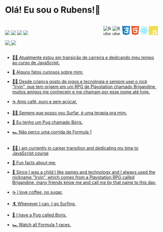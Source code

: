 <h1 align="left" margin-left="20"> Olá! Eu sou o Rubens!👋</h1>
<div style="display: inline_block"><br>
  <img align="right" alt="Rubens-Js" height="30" width="30" src="https://raw.githubusercontent.com/devicons/devicon/master/icons/javascript/javascript-plain.svg">
  <img align="right" alt="Rubens-React" height="30" width="30" src="https://raw.githubusercontent.com/devicons/devicon/master/icons/react/react-original.svg">
  <img align="right" alt="Rubens-HTML" height="30" width="30" src="https://raw.githubusercontent.com/devicons/devicon/master/icons/html5/html5-original.svg">
  <img align="right" alt="Rubens-CSS" height="30" width="30" src="https://raw.githubusercontent.com/devicons/devicon/master/icons/css3/css3-original.svg">
  <img align="right" alt="Rubens-Github" height="30" width="30" src="https://cdn.jsdelivr.net/gh/devicons/devicon/icons/github/github-original.svg">
  <img align="right" alt="Rubens-Vscode" height="30" width="30" src="https://cdn.jsdelivr.net/gh/devicons/devicon/icons/vscode/vscode-original.svg">
 
  <a href="https://instagram.com/irvin_ctba" target="_blank"><img src="https://img.shields.io/badge/-Instagram-%23E4405F?style=for-the-badge&logo=instagram&logoColor=white" target="_blank"></a>
 	<a href="https://www.twitch.tv/irvin_ctba" target="_blank"><img src="https://img.shields.io/badge/Twitch-9146FF?style=for-the-badge&logo=twitch&logoColor=white" target="_blank"></a>
 <a href="https://discord.gg/3p8HVJxV" target="_blank"><img src="https://img.shields.io/badge/Discord-7289DA?style=for-the-badge&logo=discord&logoColor=white" target="_blank"></a> 
  <a href="https://www.linkedin.com/in/rubens-almeida-9b4479157/" target="_blank"><img src="https://img.shields.io/badge/-LinkedIn-%230077B5?style=for-the-badge&logo=linkedin&logoColor=white" target="_blank"></a> 
</div>  
<div align="left">
  <a href="https://github.com/irvinctba">
  <img height="160em" src="https://github-readme-stats.vercel.app/api?username=irvinctba&show_icons=true&theme=dark&include_all_commits=true&count_private=true"/>
  <img height="160em" src="https://github-readme-stats.vercel.app/api/top-langs/?username=irvinctba&layout=compact&langs_count=7&theme=dark"/>
</div>
  


 <div>
  
##
- 👨‍💻 Atualmente estou em transição de carreira e dedicando meu tempo ao curso de JavaScript.</h4>
- 💭 Alguns fatos curiosos sobre mim:
- 🧙‍♂️ Desde criança gosto de jogos e tecnologia e sempre usei o nick "Irvin", que tem origem em um RPG de Playstation chamado Brigandine, muitos amigos me conhecem e me chamam por esse nome até hoje.
- ☕ Amo café, puro e sem açúcar.
- 🏄‍♂️ Sempre que posso vou Surfar, é uma terapia pra mim.
- 🐶 Eu tenho um Pug chamado Bóris.
- 🏎 Não perco uma corrida de Formula 1</p>
  ##
    
- 👨‍💻 I am currently in career transition and dedicating my time to JavaScript course
- 💭 Fun facts about me:
- 🧙‍ Since I was a child I like games and technology and I always used the nickname "Irvin", which comes from a Playstation RPG called Brigandine, many friends know me and call me by that name to this day. 
- ☕ I love coffee, no sugar.
- 🏄‍ Whenever I can, I go Surfing.
- 🐶 I have a Pug called Boris.
- 🏎 Watch all Formula 1 races.
  
